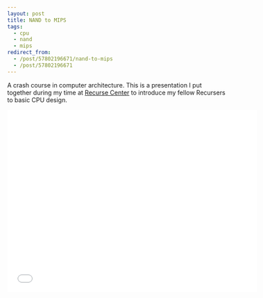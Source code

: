 ```yaml
---
layout: post
title: NAND to MIPS
tags:
  - cpu
  - nand
  - mips
redirect_from:
  - /post/57802196671/nand-to-mips
  - /post/57802196671
---
```


A crash course in computer architecture. This is a presentation I put together during my time at [Recurse Center](https://recurse.com) to introduce my fellow Recursers to basic CPU design.

<iframe src="//slides.com/skryl/nand-to-mips/embed" width="576" height="420" scrolling="no" frameborder="0" webkitallowfullscreen mozallowfullscreen allowfullscreen></iframe>
